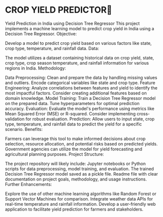 # CROP YIELD PREDICTOR🌱
Yield Prediction in India using Decision Tree Regressor
This project implements a machine learning model to predict crop yield in India using a Decision Tree Regressor.
Objective:

Develop a model to predict crop yield based on various factors like state, crop type, temperature, and rainfall data.
Data:

The model utilizes a dataset containing historical data on crop yield, state, crop type, crop season temperature, and rainfall information for various regions in India.
Methodology:

Data Preprocessing:
Clean and prepare the data by handling missing values and outliers.
Encode categorical variables like state and crop type.
Feature Engineering:
Analyze correlations between features and yield to identify the most impactful factors.
Consider creating additional features based on domain knowledge.
Model Training:
Train a Decision Tree Regressor model on the prepared data.
Tune hyperparameters for optimal prediction accuracy.
Evaluation:
Evaluate the model's performance using metrics like Mean Squared Error (MSE) or R-squared.
Consider implementing cross-validation for robust evaluation.
Prediction:
Allow users to input state, crop type, temperature, and rainfall data to predict the yield for a specific scenario.
Benefits:

Farmers can leverage this tool to make informed decisions about crop selection, resource allocation, and potential risks based on predicted yields.
Government agencies can utilize the model for yield forecasting and agricultural planning purposes.
Project Structure:

The project repository will likely include:
Jupyter notebooks or Python scripts for data preprocessing, model training, and evaluation.
The trained Decision Tree Regressor model saved as a pickle file.
Readme file with clear documentation on project goals, methodology, and usage instructions.
Further Enhancements:

Explore the use of other machine learning algorithms like Random Forest or Support Vector Machines for comparison.
Integrate weather data APIs for real-time temperature and rainfall information.
Develop a user-friendly web application to facilitate yield prediction for farmers and stakeholders.